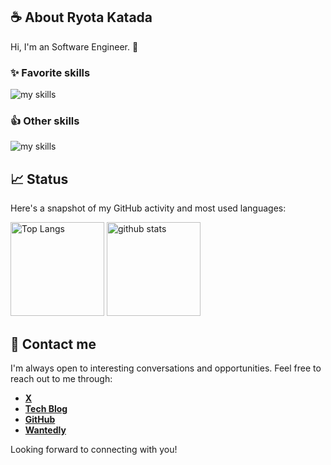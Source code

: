 ## ☕️ About Ryota Katada
Hi, I'm an Software Engineer. 🤝

### ✨ Favorite skills
<img alt="my skills" src="https://skillicons.dev/icons?theme=light&perline=8&i=ts,react,remix,nextjs,tailwind,vite,supabase,cloudflare,vercel" />

### 👍 Other skills
<img alt="my skills" src="https://skillicons.dev/icons?theme=light&perline=8&i=html,css,nodejs,aws,git,github,figma" />

## 📈 Status
Here's a snapshot of my GitHub activity and most used languages:

<p align="left"> 
  <img alt="Top Langs" height="150px" src="https://github-readme-stats.vercel.app/api/top-langs/?username=aiirononeko&layout=compact&show_icons=true" />
  <img alt="github stats" height="150px" src="https://github-readme-stats.vercel.app/api?username=aiirononeko" />
</p>

## 📨 Contact me
I'm always open to interesting conversations and opportunities. Feel free to reach out to me through:

- **[X](https://twitter.com/aiirononeko2)**
- **[Tech Blog](https://www.kissa-katada.com)**
- **[GitHub](https://github.com/aiirononeko)**
- **[Wantedly](https://www.wantedly.com/id/ryou_katada)**

Looking forward to connecting with you!
